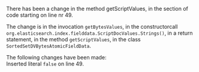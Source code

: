 There has been a change in the method getScriptValues, in the section of code starting on line nr 49.
  
The change is in the invocation ```getBytesValues```, in the constructorcall ```org.elasticsearch.index.fielddata.ScriptDocValues.Strings()```, in a return statement, in the method ```getScriptValues```, in the class ```SortedSetDVBytesAtomicFieldData```.
  
The following changes have been made:  
Inserted literal ```false``` on line 49.  

